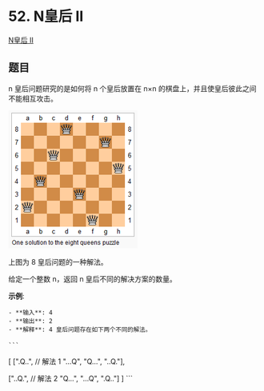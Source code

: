# 52. N皇后 II

[N皇后 II](https://leetcode-cn.com/problems/n-queens-ii/)

## 题目

n 皇后问题研究的是如何将 n 个皇后放置在 n×n 的棋盘上，并且使皇后彼此之间不能相互攻击。

![8-queens](images/8-queens.png)

上图为 8 皇后问题的一种解法。

给定一个整数 n，返回 n 皇后不同的解决方案的数量。

**示例**:

    - **输入**: 4
    - **输出**: 2
    - **解释**: 4 皇后问题存在如下两个不同的解法。

    ```
[
 [".Q..",  // 解法 1
  "...Q",
  "Q...",
  "..Q."],

 ["..Q.",  // 解法 2
  "Q...",
  "...Q",
  ".Q.."]
]
    ```

